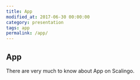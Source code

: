```yaml
---
title: App
modified_at: 2017-06-30 00:00:00
category: presentation
tags: app
permalink: /app/
---
```


## App

There are very much to know about App on Scalingo.
